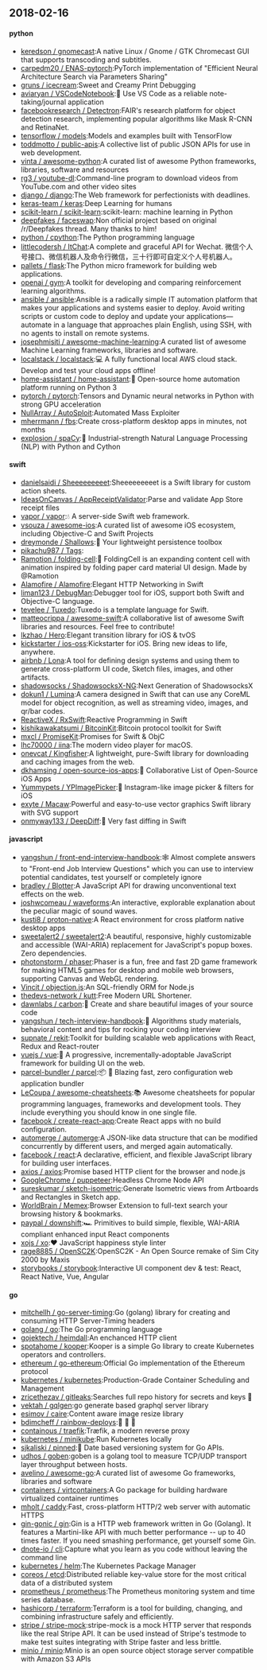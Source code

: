 ## 2018-02-16

#### python
* [keredson / gnomecast](https://github.com/keredson/gnomecast):A native Linux / Gnome / GTK Chromecast GUI that supports transcoding and subtitles.
* [carpedm20 / ENAS-pytorch](https://github.com/carpedm20/ENAS-pytorch):PyTorch implementation of "Efficient Neural Architecture Search via Parameters Sharing"
* [gruns / icecream](https://github.com/gruns/icecream):Sweet and Creamy Print Debugging
* [aviaryan / VSCodeNotebook](https://github.com/aviaryan/VSCodeNotebook):📝
Use VS Code as a reliable note-taking/journal application
* [facebookresearch / Detectron](https://github.com/facebookresearch/Detectron):FAIR's research platform for object detection research, implementing popular algorithms like Mask R-CNN and RetinaNet.
* [tensorflow / models](https://github.com/tensorflow/models):Models and examples built with TensorFlow
* [toddmotto / public-apis](https://github.com/toddmotto/public-apis):A collective list of public JSON APIs for use in web development.
* [vinta / awesome-python](https://github.com/vinta/awesome-python):A curated list of awesome Python frameworks, libraries, software and resources
* [rg3 / youtube-dl](https://github.com/rg3/youtube-dl):Command-line program to download videos from YouTube.com and other video sites
* [django / django](https://github.com/django/django):The Web framework for perfectionists with deadlines.
* [keras-team / keras](https://github.com/keras-team/keras):Deep Learning for humans
* [scikit-learn / scikit-learn](https://github.com/scikit-learn/scikit-learn):scikit-learn: machine learning in Python
* [deepfakes / faceswap](https://github.com/deepfakes/faceswap):Non official project based on original /r/Deepfakes thread. Many thanks to him!
* [python / cpython](https://github.com/python/cpython):The Python programming language
* [littlecodersh / ItChat](https://github.com/littlecodersh/ItChat):A complete and graceful API for Wechat. 微信个人号接口、微信机器人及命令行微信，三十行即可自定义个人号机器人。
* [pallets / flask](https://github.com/pallets/flask):The Python micro framework for building web applications.
* [openai / gym](https://github.com/openai/gym):A toolkit for developing and comparing reinforcement learning algorithms.
* [ansible / ansible](https://github.com/ansible/ansible):Ansible is a radically simple IT automation platform that makes your applications and systems easier to deploy. Avoid writing scripts or custom code to deploy and update your applications— automate in a language that approaches plain English, using SSH, with no agents to install on remote systems.
* [josephmisiti / awesome-machine-learning](https://github.com/josephmisiti/awesome-machine-learning):A curated list of awesome Machine Learning frameworks, libraries and software.
* [localstack / localstack](https://github.com/localstack/localstack):💻
A fully functional local AWS cloud stack. Develop and test your cloud apps offline!
* [home-assistant / home-assistant](https://github.com/home-assistant/home-assistant):🏡
Open-source home automation platform running on Python 3
* [pytorch / pytorch](https://github.com/pytorch/pytorch):Tensors and Dynamic neural networks in Python with strong GPU acceleration
* [NullArray / AutoSploit](https://github.com/NullArray/AutoSploit):Automated Mass Exploiter
* [mherrmann / fbs](https://github.com/mherrmann/fbs):Create cross-platform desktop apps in minutes, not months
* [explosion / spaCy](https://github.com/explosion/spaCy):💫
Industrial-strength Natural Language Processing (NLP) with Python and Cython

#### swift
* [danielsaidi / Sheeeeeeeeet](https://github.com/danielsaidi/Sheeeeeeeeet):Sheeeeeeeeet is a Swift library for custom action sheets.
* [IdeasOnCanvas / AppReceiptValidator](https://github.com/IdeasOnCanvas/AppReceiptValidator):Parse and validate App Store receipt files
* [vapor / vapor](https://github.com/vapor/vapor):💧
A server-side Swift web framework.
* [vsouza / awesome-ios](https://github.com/vsouza/awesome-ios):A curated list of awesome iOS ecosystem, including Objective-C and Swift Projects
* [dreymonde / Shallows](https://github.com/dreymonde/Shallows):🛶
Your lightweight persistence toolbox
* [pikachu987 / Tags](https://github.com/pikachu987/Tags):
* [Ramotion / folding-cell](https://github.com/Ramotion/folding-cell):📃
FoldingCell is an expanding content cell with animation inspired by folding paper card material UI design. Made by @Ramotion
* [Alamofire / Alamofire](https://github.com/Alamofire/Alamofire):Elegant HTTP Networking in Swift
* [liman123 / DebugMan](https://github.com/liman123/DebugMan):Debugger tool for iOS, support both Swift and Objective-C language.
* [tevelee / Tuxedo](https://github.com/tevelee/Tuxedo):Tuxedo is a template language for Swift.
* [matteocrippa / awesome-swift](https://github.com/matteocrippa/awesome-swift):A collaborative list of awesome Swift libraries and resources. Feel free to contribute!
* [lkzhao / Hero](https://github.com/lkzhao/Hero):Elegant transition library for iOS & tvOS
* [kickstarter / ios-oss](https://github.com/kickstarter/ios-oss):Kickstarter for iOS. Bring new ideas to life, anywhere.
* [airbnb / Lona](https://github.com/airbnb/Lona):A tool for defining design systems and using them to generate cross-platform UI code, Sketch files, images, and other artifacts.
* [shadowsocks / ShadowsocksX-NG](https://github.com/shadowsocks/ShadowsocksX-NG):Next Generation of ShadowsocksX
* [dokun1 / Lumina](https://github.com/dokun1/Lumina):A camera designed in Swift that can use any CoreML model for object recognition, as well as streaming video, images, and qr/bar codes.
* [ReactiveX / RxSwift](https://github.com/ReactiveX/RxSwift):Reactive Programming in Swift
* [kishikawakatsumi / BitcoinKit](https://github.com/kishikawakatsumi/BitcoinKit):Bitcoin protocol toolkit for Swift
* [mxcl / PromiseKit](https://github.com/mxcl/PromiseKit):Promises for Swift & ObjC
* [lhc70000 / iina](https://github.com/lhc70000/iina):The modern video player for macOS.
* [onevcat / Kingfisher](https://github.com/onevcat/Kingfisher):A lightweight, pure-Swift library for downloading and caching images from the web.
* [dkhamsing / open-source-ios-apps](https://github.com/dkhamsing/open-source-ios-apps):📱
Collaborative List of Open-Source iOS Apps
* [Yummypets / YPImagePicker](https://github.com/Yummypets/YPImagePicker):📸
Instagram-like image picker & filters for iOS
* [exyte / Macaw](https://github.com/exyte/Macaw):Powerful and easy-to-use vector graphics Swift library with SVG support
* [onmyway133 / DeepDiff](https://github.com/onmyway133/DeepDiff):🦀
Very fast diffing in Swift

#### javascript
* [yangshun / front-end-interview-handbook](https://github.com/yangshun/front-end-interview-handbook):🕸
Almost complete answers to "Front-end Job Interview Questions" which you can use to interview potential candidates, test yourself or completely ignore
* [bradley / Blotter](https://github.com/bradley/Blotter):A JavaScript API for drawing unconventional text effects on the web.
* [joshwcomeau / waveforms](https://github.com/joshwcomeau/waveforms):An interactive, explorable explanation about the peculiar magic of sound waves.
* [kusti8 / proton-native](https://github.com/kusti8/proton-native):A React environment for cross platform native desktop apps
* [sweetalert2 / sweetalert2](https://github.com/sweetalert2/sweetalert2):A beautiful, responsive, highly customizable and accessible (WAI-ARIA) replacement for JavaScript's popup boxes. Zero dependencies.
* [photonstorm / phaser](https://github.com/photonstorm/phaser):Phaser is a fun, free and fast 2D game framework for making HTML5 games for desktop and mobile web browsers, supporting Canvas and WebGL rendering.
* [Vincit / objection.js](https://github.com/Vincit/objection.js):An SQL-friendly ORM for Node.js
* [thedevs-network / kutt](https://github.com/thedevs-network/kutt):Free Modern URL Shortener.
* [dawnlabs / carbon](https://github.com/dawnlabs/carbon):🎨
Create and share beautiful images of your source code
* [yangshun / tech-interview-handbook](https://github.com/yangshun/tech-interview-handbook):💯
Algorithms study materials, behavioral content and tips for rocking your coding interview
* [supnate / rekit](https://github.com/supnate/rekit):Toolkit for building scalable web applications with React, Redux and React-router
* [vuejs / vue](https://github.com/vuejs/vue):🖖
A progressive, incrementally-adoptable JavaScript framework for building UI on the web.
* [parcel-bundler / parcel](https://github.com/parcel-bundler/parcel):📦
🚀
Blazing fast, zero configuration web application bundler
* [LeCoupa / awesome-cheatsheets](https://github.com/LeCoupa/awesome-cheatsheets):📚
Awesome cheatsheets for popular programming languages, frameworks and development tools. They include everything you should know in one single file.
* [facebook / create-react-app](https://github.com/facebook/create-react-app):Create React apps with no build configuration.
* [automerge / automerge](https://github.com/automerge/automerge):A JSON-like data structure that can be modified concurrently by different users, and merged again automatically.
* [facebook / react](https://github.com/facebook/react):A declarative, efficient, and flexible JavaScript library for building user interfaces.
* [axios / axios](https://github.com/axios/axios):Promise based HTTP client for the browser and node.js
* [GoogleChrome / puppeteer](https://github.com/GoogleChrome/puppeteer):Headless Chrome Node API
* [sureskumar / sketch-isometric](https://github.com/sureskumar/sketch-isometric):Generate Isometric views from Artboards and Rectangles in Sketch app.
* [WorldBrain / Memex](https://github.com/WorldBrain/Memex):Browser Extension to full-text search your browsing history & bookmarks.
* [paypal / downshift](https://github.com/paypal/downshift):🏎
Primitives to build simple, flexible, WAI-ARIA compliant enhanced input React components
* [xojs / xo](https://github.com/xojs/xo):❤️
JavaScript happiness style linter
* [rage8885 / OpenSC2K](https://github.com/rage8885/OpenSC2K):OpenSC2K - An Open Source remake of Sim City 2000 by Maxis
* [storybooks / storybook](https://github.com/storybooks/storybook):Interactive UI component dev & test: React, React Native, Vue, Angular

#### go
* [mitchellh / go-server-timing](https://github.com/mitchellh/go-server-timing):Go (golang) library for creating and consuming HTTP Server-Timing headers
* [golang / go](https://github.com/golang/go):The Go programming language
* [gojektech / heimdall](https://github.com/gojektech/heimdall):An enchanced HTTP client
* [spotahome / kooper](https://github.com/spotahome/kooper):Kooper is a simple Go library to create Kubernetes operators and controllers.
* [ethereum / go-ethereum](https://github.com/ethereum/go-ethereum):Official Go implementation of the Ethereum protocol
* [kubernetes / kubernetes](https://github.com/kubernetes/kubernetes):Production-Grade Container Scheduling and Management
* [zricethezav / gitleaks](https://github.com/zricethezav/gitleaks):Searches full repo history for secrets and keys
🔑
* [vektah / gqlgen](https://github.com/vektah/gqlgen):go generate based graphql server library
* [esimov / caire](https://github.com/esimov/caire):Content aware image resize library
* [bdimcheff / rainbow-deploys](https://github.com/bdimcheff/rainbow-deploys):🌈
🌈
🌈
* [containous / traefik](https://github.com/containous/traefik):Træfik, a modern reverse proxy
* [kubernetes / minikube](https://github.com/kubernetes/minikube):Run Kubernetes locally
* [sjkaliski / pinned](https://github.com/sjkaliski/pinned):📌
Date based versioning system for Go APIs.
* [udhos / goben](https://github.com/udhos/goben):goben is a golang tool to measure TCP/UDP transport layer throughput between hosts.
* [avelino / awesome-go](https://github.com/avelino/awesome-go):A curated list of awesome Go frameworks, libraries and software
* [containers / virtcontainers](https://github.com/containers/virtcontainers):A Go package for building hardware virtualized container runtimes
* [mholt / caddy](https://github.com/mholt/caddy):Fast, cross-platform HTTP/2 web server with automatic HTTPS
* [gin-gonic / gin](https://github.com/gin-gonic/gin):Gin is a HTTP web framework written in Go (Golang). It features a Martini-like API with much better performance -- up to 40 times faster. If you need smashing performance, get yourself some Gin.
* [dnote-io / cli](https://github.com/dnote-io/cli):Capture what you learn as you code without leaving the command line
* [kubernetes / helm](https://github.com/kubernetes/helm):The Kubernetes Package Manager
* [coreos / etcd](https://github.com/coreos/etcd):Distributed reliable key-value store for the most critical data of a distributed system
* [prometheus / prometheus](https://github.com/prometheus/prometheus):The Prometheus monitoring system and time series database.
* [hashicorp / terraform](https://github.com/hashicorp/terraform):Terraform is a tool for building, changing, and combining infrastructure safely and efficiently.
* [stripe / stripe-mock](https://github.com/stripe/stripe-mock):stripe-mock is a mock HTTP server that responds like the real Stripe API. It can be used instead of Stripe's testmode to make test suites integrating with Stripe faster and less brittle.
* [minio / minio](https://github.com/minio/minio):Minio is an open source object storage server compatible with Amazon S3 APIs
